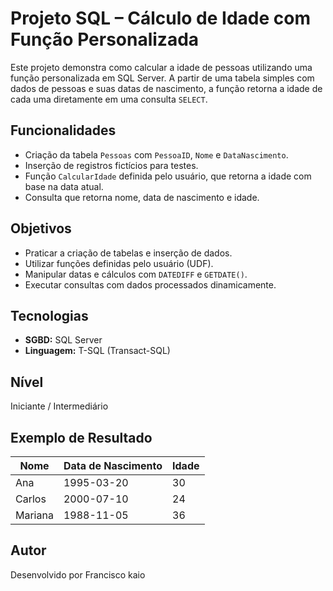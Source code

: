 # Projeto SQL – Cálculo de Idade com Função Personalizada

Este projeto demonstra como calcular a idade de pessoas utilizando uma função personalizada em SQL Server. A partir de uma tabela simples com dados de pessoas e suas datas de nascimento, a função retorna a idade de cada uma diretamente em uma consulta `SELECT`.

## Funcionalidades

- Criação da tabela `Pessoas` com `PessoaID`, `Nome` e `DataNascimento`.
- Inserção de registros fictícios para testes.
- Função `CalcularIdade` definida pelo usuário, que retorna a idade com base na data atual.
- Consulta que retorna nome, data de nascimento e idade.

## Objetivos

- Praticar a criação de tabelas e inserção de dados.
- Utilizar funções definidas pelo usuário (UDF).
- Manipular datas e cálculos com `DATEDIFF` e `GETDATE()`.
- Executar consultas com dados processados dinamicamente.

## Tecnologias

- **SGBD:** SQL Server  
- **Linguagem:** T-SQL (Transact-SQL)

## Nível

Iniciante / Intermediário

## Exemplo de Resultado

| Nome    | Data de Nascimento | Idade |
|---------|--------------------|-------|
| Ana     | 1995-03-20         | 30    |
| Carlos  | 2000-07-10         | 24    |
| Mariana | 1988-11-05         | 36    |

## Autor

Desenvolvido por Francisco kaio
